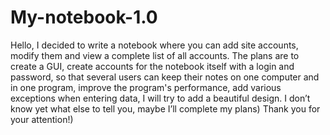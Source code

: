 # My-notebook-1.0

Hello, I decided to write a notebook where you can add site accounts, modify them and view a complete list of all accounts. 
The plans are to create a GUI, create accounts for the notebook itself with a login and password, 
so that several users can keep their notes on one computer and in one program, 
improve the program's performance, add various exceptions when entering data, I will try to add a beautiful design. 
I don’t know yet what else to tell you, maybe I’ll complete my plans) Thank you for your attention!)
